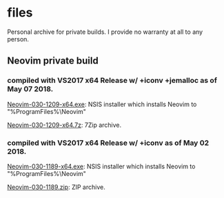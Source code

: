 # files
Personal archive for private builds.
I provide no warranty at all to any person.

## Neovim private build

### compiled with VS2017 x64 Release w/ +iconv +jemalloc as of May 07 2018.

<a href="https://github.com/chiyof/files/blob/master/Neovim-030-1209-x64.exe">Neovim-030-1209-x64.exe</a>: NSIS installer which installs Neovim to "%ProgramFiles%\Neovim"

<a href="https://github.com/chiyof/files/blob/master/Neovim-030-1209.7z">Neovim-030-1209-x64.7z</a>: 7Zip archive.

### compiled with VS2017 x64 Release w/ +iconv as of May 02 2018.

<a href="https://github.com/chiyof/files/blob/master/Neovim-030-1189-x64.exe">Neovim-030-1189-x64.exe</a>: NSIS installer which installs Neovim to "%ProgramFiles%\Neovim"

<a href="https://github.com/chiyof/files/blob/master/Neovim-030-1189.zip">Neovim-030-1189.zip</a>: ZIP archive.
